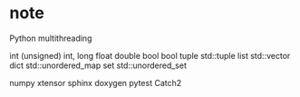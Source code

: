 # note

Python multithreading

int     (unsigned) int, long
float   double
bool    bool
tuple   std::tuple
list    std::vector
dict    std::unordered_map
set     std::unordered_set

numpy   xtensor
sphinx  doxygen
pytest  Catch2
